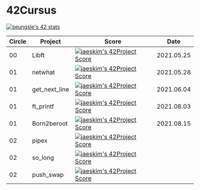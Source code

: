 # 42Cursus

[![seungsle's 42 stats](https://badge42.herokuapp.com/api/stats/seungsle?privacyEmail=true)](https://github.com/aLVINlEE9/42Cursus.git)

|Circle|Project|Score|Date|
|----|----|----|----|
|00|Libft|[![jaeskim's 42Project Score](https://badge42.herokuapp.com/api/project/seungsle/Libft)](https://github.com/aLVINlEE9/42Cursus_00_Libft.git)|2021.05.25
|01|netwhat|[![jaeskim's 42Project Score](https://badge42.herokuapp.com/api/project/seungsle/netwhat)](https://github.com/aLVINlEE9/42Cursus_01_netwhat.git)|2021.05.28
|01|get_next_line|[![jaeskim's 42Project Score](https://badge42.herokuapp.com/api/project/seungsle/get_next_line)](https://github.com/aLVINlEE9/42Cursus_01_get_next_line.git)|2021.06.04
|01|ft_printf|[![jaeskim's 42Project Score](https://badge42.herokuapp.com/api/project/seungsle/ft_printf)](https://github.com/aLVINlEE9/42Cursus_01_ft_printf.git)|2021.08.03
|01|Born2beroot|[![jaeskim's 42Project Score](https://badge42.herokuapp.com/api/project/seungsle/Born2beroot)](https://github.com/aLVINlEE9/42Cursus_01_Born2beroot.git)|2021.08.15
|02|pipex|[![jaeskim's 42Project Score](https://badge42.herokuapp.com/api/project/seungsle/pipex)](https://github.com/aLVINlEE9/42Cursus_01_Born2beroot.git)|
|02|so_long|[![jaeskim's 42Project Score](https://badge42.herokuapp.com/api/project/seungsle/so_long)](https://github.com/aLVINlEE9/42Cursus_02_so_long)|
|02|push_swap|[![jaeskim's 42Project Score](https://badge42.herokuapp.com/api/project/seungsle/push_swap)](https://github.com/aLVINlEE9/42Cursus_01_Born2beroot.git)|
